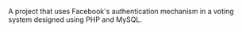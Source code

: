 A project that uses Facebook's authentication mechanism in a voting system designed using PHP and MySQL.
